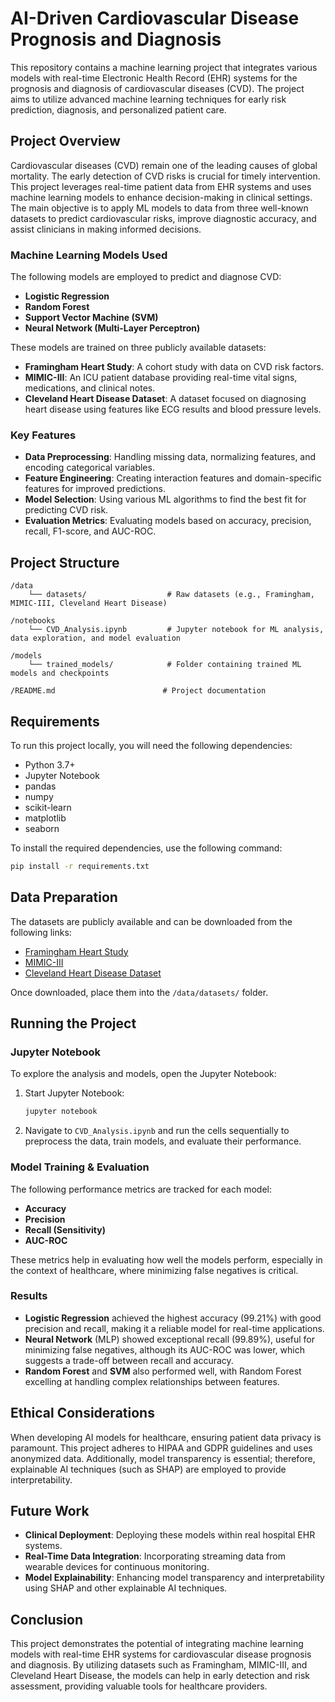 
# AI-Driven Cardiovascular Disease Prognosis and Diagnosis

This repository contains a machine learning project that integrates various models with real-time Electronic Health Record (EHR) systems for the prognosis and diagnosis of cardiovascular diseases (CVD). The project aims to utilize advanced machine learning techniques for early risk prediction, diagnosis, and personalized patient care.

## Project Overview

Cardiovascular diseases (CVD) remain one of the leading causes of global mortality. The early detection of CVD risks is crucial for timely intervention. This project leverages real-time patient data from EHR systems and uses machine learning models to enhance decision-making in clinical settings. The main objective is to apply ML models to data from three well-known datasets to predict cardiovascular risks, improve diagnostic accuracy, and assist clinicians in making informed decisions.

### Machine Learning Models Used
The following models are employed to predict and diagnose CVD:

- **Logistic Regression**
- **Random Forest**
- **Support Vector Machine (SVM)**
- **Neural Network (Multi-Layer Perceptron)**

These models are trained on three publicly available datasets:  
- **Framingham Heart Study**: A cohort study with data on CVD risk factors.  
- **MIMIC-III**: An ICU patient database providing real-time vital signs, medications, and clinical notes.  
- **Cleveland Heart Disease Dataset**: A dataset focused on diagnosing heart disease using features like ECG results and blood pressure levels.

### Key Features
- **Data Preprocessing**: Handling missing data, normalizing features, and encoding categorical variables.
- **Feature Engineering**: Creating interaction features and domain-specific features for improved predictions.
- **Model Selection**: Using various ML algorithms to find the best fit for predicting CVD risk.
- **Evaluation Metrics**: Evaluating models based on accuracy, precision, recall, F1-score, and AUC-ROC.

## Project Structure

```
/data
    └── datasets/                  # Raw datasets (e.g., Framingham, MIMIC-III, Cleveland Heart Disease)
    
/notebooks
    └── CVD_Analysis.ipynb         # Jupyter notebook for ML analysis, data exploration, and model evaluation

/models
    └── trained_models/            # Folder containing trained ML models and checkpoints

/README.md                        # Project documentation
```

## Requirements

To run this project locally, you will need the following dependencies:

- Python 3.7+
- Jupyter Notebook
- pandas
- numpy
- scikit-learn
- matplotlib
- seaborn

To install the required dependencies, use the following command:

```bash
pip install -r requirements.txt
```

## Data Preparation

The datasets are publicly available and can be downloaded from the following links:

- [Framingham Heart Study](https://www.framinghamheartstudy.org/)
- [MIMIC-III](https://mimic.mit.edu/)
- [Cleveland Heart Disease Dataset](https://archive.ics.uci.edu/dataset/45/heart+disease)

Once downloaded, place them into the `/data/datasets/` folder.

## Running the Project

### Jupyter Notebook

To explore the analysis and models, open the Jupyter Notebook:

1. Start Jupyter Notebook:
    ```bash
    jupyter notebook
    ```
2. Navigate to `CVD_Analysis.ipynb` and run the cells sequentially to preprocess the data, train models, and evaluate their performance.

### Model Training & Evaluation

The following performance metrics are tracked for each model:

- **Accuracy**
- **Precision**
- **Recall (Sensitivity)**
- **AUC-ROC**

These metrics help in evaluating how well the models perform, especially in the context of healthcare, where minimizing false negatives is critical.

### Results

- **Logistic Regression** achieved the highest accuracy (99.21%) with good precision and recall, making it a reliable model for real-time applications.
- **Neural Network** (MLP) showed exceptional recall (99.89%), useful for minimizing false negatives, although its AUC-ROC was lower, which suggests a trade-off between recall and accuracy.
- **Random Forest** and **SVM** also performed well, with Random Forest excelling at handling complex relationships between features.

## Ethical Considerations

When developing AI models for healthcare, ensuring patient data privacy is paramount. This project adheres to HIPAA and GDPR guidelines and uses anonymized data. Additionally, model transparency is essential; therefore, explainable AI techniques (such as SHAP) are employed to provide interpretability.

## Future Work

- **Clinical Deployment**: Deploying these models within real hospital EHR systems.
- **Real-Time Data Integration**: Incorporating streaming data from wearable devices for continuous monitoring.
- **Model Explainability**: Enhancing model transparency and interpretability using SHAP and other explainable AI techniques.

## Conclusion

This project demonstrates the potential of integrating machine learning models with real-time EHR systems for cardiovascular disease prognosis and diagnosis. By utilizing datasets such as Framingham, MIMIC-III, and Cleveland Heart Disease, the models can help in early detection and risk assessment, providing valuable tools for healthcare providers.
